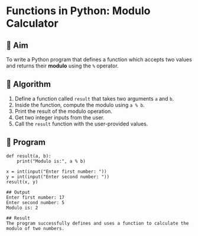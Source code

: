 # Functions in Python: Modulo Calculator

## 🎯 Aim
To write a Python program that defines a function which accepts two values and returns their **modulo** using the `%` operator.

## 🧠 Algorithm
1. Define a function called `result` that takes two arguments `a` and `b`.
2. Inside the function, compute the modulo using `a % b`.
3. Print the result of the modulo operation.
4. Get two integer inputs from the user.
5. Call the `result` function with the user-provided values.

## 🧾 Program
```
def result(a, b):
    print("Modulo is:", a % b)

x = int(input("Enter first number: "))
y = int(input("Enter second number: "))
result(x, y)

## Output
Enter first number: 17
Enter second number: 5
Modulo is: 2

## Result
The program successfully defines and uses a function to calculate the modulo of two numbers.
